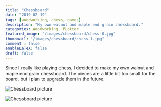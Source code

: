 ```yaml
---
title: "Chessboard"
date: "2019-02-19"
tags: [woodworking, chess, games]
description: "My own walnut and maple end grain chessboard."
categories: Woodworking, PLotter
featured_image: "/images/chessboard/chess-0.jpg"
thumbnail: "/images/chessboard/chess-1.jpg"
comment : false
enableLaTeX: false
draft: false
---
```


Since I really like playing chess, I decided to make my own walnut and maple end grain chessboard. The pieces are a little bit too small for the board, but I plan to upgrade them in the future.

![Chessboard picture](chess-1.jpg)

![Chessboard picture](chess-0.jpg)
